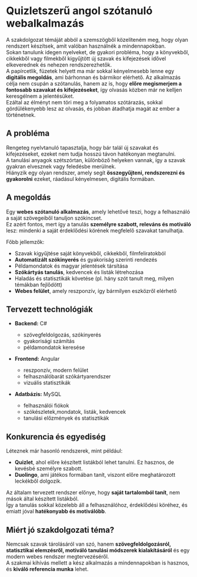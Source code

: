 # Quizletszerű angol szótanuló webalkalmazás

A szakdolgozat témáját abból a szemszögből közelíteném meg, hogy olyan rendszert készítsek, amit valóban használnék a mindennapokban.  
Sokan tanulunk idegen nyelveket, de gyakori probléma, hogy a könyvekből, cikkekből vagy filmekből kigyűjtött új szavak és kifejezések idővel elkeverednek és nehezen rendszerezhetők.  
A papírcetlik, füzetek helyett ma már sokkal kényelmesebb lenne egy **digitális megoldás**, ami bárhonnan és bármikor elérhető.
Az alkalmazás célja nem csupán a szótanulás, hanem az is, hogy **előre megismerjem a fontosabb szavakat és kifejezéseket**, így olvasás közben már ne kelljen keresgélnem a jelentésüket.  
Ezáltal az élményt nem töri meg a folyamatos szótárazás, sokkal gördülékenyebb lesz az olvasás, és jobban átadhatja magát az ember a történetnek.

## A probléma

Rengeteg nyelvtanuló tapasztalja, hogy bár talál új szavakat és kifejezéseket, ezeket nem tudja hosszú távon hatékonyan megtanulni.  
A tanulási anyagok szétszórtan, különböző helyeken vannak, így a szavak gyakran elvesznek vagy feledésbe merülnek.  
Hiányzik egy olyan rendszer, amely segít **összegyűjteni, rendszerezni és gyakorolni** ezeket, ráadásul kényelmesen, digitális formában.

## A megoldás

Egy **webes szótanuló alkalmazás**, amely lehetővé teszi, hogy a felhasználó a saját szövegeiből tanuljon szókincset.  
Ez azért fontos, mert így a tanulás **személyre szabott, releváns és motiváló** lesz: mindenki a saját érdeklődési körének megfelelő szavakat tanulhatja.

Főbb jellemzők:

- Szavak kigyűjtése saját könyvekből, cikkekből, filmfeliratokból  
- **Automatizált szókinyerés** és gyakoriság szerinti rendezés  
- Példamondatok és magyar jelentések társítása  
- **Szókártyás tanulás**, kedvencek és listák létrehozása  
- Haladás és statisztikák követése (pl. hány szót tanult meg, milyen témákban fejlődött)  
- **Webes felület**, amely reszponzív, így bármilyen eszközről elérhető  

## Tervezett technológiák

- **Backend:** C# 
  - szövegfeldolgozás, szókinyerés  
  - gyakorisági számítás  
  - példamondatok keresése

- **Frontend:** Angular  
  - reszponzív, modern felület  
  - felhasználóbarát szókártyarendszer  
  - vizuális statisztikák  

- **Adatbázis:** MySQL 
  - felhasználói fiókok  
  - szókészletek,mondatok, listák, kedvencek  
  - tanulási előzmények és statisztikák  

## Konkurencia és egyediség

Léteznek már hasonló rendszerek, mint például:  
- **Quizlet**, ahol előre készített listákból lehet tanulni. Ez hasznos, de kevésbé személyre szabott.  
- **Duolingo**, ami játékos formában tanít, viszont előre meghatározott leckékből dolgozik.  

Az általam tervezett rendszer előnye, hogy **saját tartalomból tanít**, nem mások által készített listákból.  
Így a tanulás sokkal közelebb áll a felhasználóhoz, érdeklődési köréhez, és emiatt jóval **hatékonyabb és motiválóbb**.

## Miért jó szakdolgozati téma?

Nemcsak szavak tárolásáról van szó, hanem **szövegfeldolgozásról, statisztikai elemzésről, motiváló tanulási módszerek kialakításáról** és egy modern webes rendszer megtervezéséről.  
A szakmai kihívás mellett a kész alkalmazás a mindennapokban is hasznos, és **kiváló referencia munka** lehet.  
